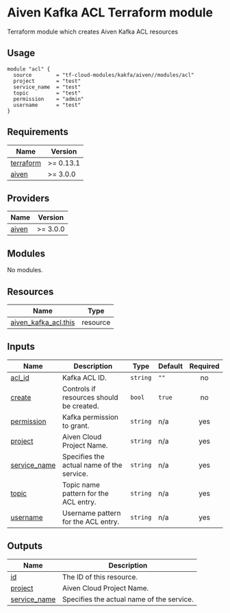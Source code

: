 # Aiven Kafka ACL Terraform module

Terraform module which creates Aiven Kafka ACL resources

## Usage

```hcl
module "acl" {
  source        = "tf-cloud-modules/kakfa/aiven//modules/acl"
  project       = "test"
  service_name  = "test"
  topic         = "test"
  permission    = "admin"
  username      = "test"
}
```

<!-- BEGIN_TF_DOCS -->
## Requirements

| Name | Version |
|------|---------|
| <a name="requirement_terraform"></a> [terraform](#requirement\_terraform) | >= 0.13.1 |
| <a name="requirement_aiven"></a> [aiven](#requirement\_aiven) | >= 3.0.0 |

## Providers

| Name | Version |
|------|---------|
| <a name="provider_aiven"></a> [aiven](#provider\_aiven) | >= 3.0.0 |

## Modules

No modules.

## Resources

| Name | Type |
|------|------|
| [aiven_kafka_acl.this](https://registry.terraform.io/providers/aiven/aiven/latest/docs/resources/kafka_acl) | resource |

## Inputs

| Name | Description | Type | Default | Required |
|------|-------------|------|---------|:--------:|
| <a name="input_acl_id"></a> [acl\_id](#input\_acl\_id) | Kafka ACL ID. | `string` | `""` | no |
| <a name="input_create"></a> [create](#input\_create) | Controls if resources should be created. | `bool` | `true` | no |
| <a name="input_permission"></a> [permission](#input\_permission) | Kafka permission to grant. | `string` | n/a | yes |
| <a name="input_project"></a> [project](#input\_project) | Aiven Cloud Project Name. | `string` | n/a | yes |
| <a name="input_service_name"></a> [service\_name](#input\_service\_name) | Specifies the actual name of the service. | `string` | n/a | yes |
| <a name="input_topic"></a> [topic](#input\_topic) | Topic name pattern for the ACL entry. | `string` | n/a | yes |
| <a name="input_username"></a> [username](#input\_username) | Username pattern for the ACL entry. | `string` | n/a | yes |

## Outputs

| Name | Description |
|------|-------------|
| <a name="output_id"></a> [id](#output\_id) | The ID of this resource. |
| <a name="output_project"></a> [project](#output\_project) | Aiven Cloud Project Name. |
| <a name="output_service_name"></a> [service\_name](#output\_service\_name) | Specifies the actual name of the service. |
<!-- END_TF_DOCS -->